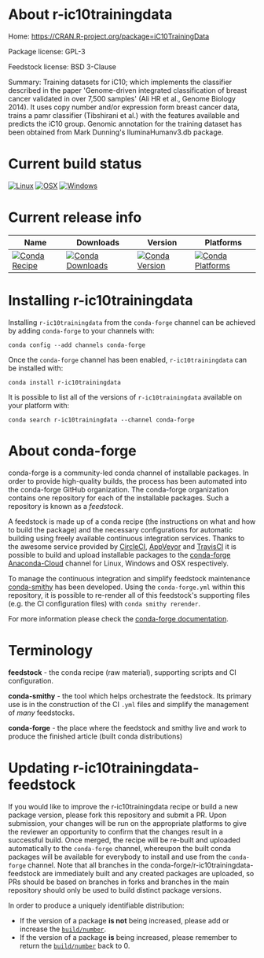 About r-ic10trainingdata
========================

Home: https://CRAN.R-project.org/package=iC10TrainingData

Package license: GPL-3

Feedstock license: BSD 3-Clause

Summary: Training datasets for iC10; which implements the classifier described in the paper 'Genome-driven integrated classification of breast cancer validated in over 7,500 samples' (Ali HR et al., Genome Biology 2014). It uses copy number and/or expression form breast cancer data, trains a pamr classifier (Tibshirani et al.) with the features available and predicts the iC10 group. Genomic annotation for the training dataset has been obtained from Mark Dunning's lluminaHumanv3.db package.



Current build status
====================

[![Linux](https://img.shields.io/circleci/project/github/conda-forge/r-iC10TrainingData-feedstock/master.svg?label=Linux)](https://circleci.com/gh/conda-forge/r-iC10TrainingData-feedstock)
[![OSX](https://img.shields.io/travis/conda-forge/r-iC10TrainingData-feedstock/master.svg?label=macOS)](https://travis-ci.org/conda-forge/r-iC10TrainingData-feedstock)
[![Windows](https://img.shields.io/appveyor/ci/conda-forge/r-iC10TrainingData-feedstock/master.svg?label=Windows)](https://ci.appveyor.com/project/conda-forge/r-iC10TrainingData-feedstock/branch/master)

Current release info
====================

| Name | Downloads | Version | Platforms |
| --- | --- | --- | --- |
| [![Conda Recipe](https://img.shields.io/badge/recipe-r--ic10trainingdata-green.svg)](https://anaconda.org/conda-forge/r-ic10trainingdata) | [![Conda Downloads](https://img.shields.io/conda/dn/conda-forge/r-ic10trainingdata.svg)](https://anaconda.org/conda-forge/r-ic10trainingdata) | [![Conda Version](https://img.shields.io/conda/vn/conda-forge/r-ic10trainingdata.svg)](https://anaconda.org/conda-forge/r-ic10trainingdata) | [![Conda Platforms](https://img.shields.io/conda/pn/conda-forge/r-ic10trainingdata.svg)](https://anaconda.org/conda-forge/r-ic10trainingdata) |

Installing r-ic10trainingdata
=============================

Installing `r-ic10trainingdata` from the `conda-forge` channel can be achieved by adding `conda-forge` to your channels with:

```
conda config --add channels conda-forge
```

Once the `conda-forge` channel has been enabled, `r-ic10trainingdata` can be installed with:

```
conda install r-ic10trainingdata
```

It is possible to list all of the versions of `r-ic10trainingdata` available on your platform with:

```
conda search r-ic10trainingdata --channel conda-forge
```


About conda-forge
=================

conda-forge is a community-led conda channel of installable packages.
In order to provide high-quality builds, the process has been automated into the
conda-forge GitHub organization. The conda-forge organization contains one repository
for each of the installable packages. Such a repository is known as a *feedstock*.

A feedstock is made up of a conda recipe (the instructions on what and how to build
the package) and the necessary configurations for automatic building using freely
available continuous integration services. Thanks to the awesome service provided by
[CircleCI](https://circleci.com/), [AppVeyor](https://www.appveyor.com/)
and [TravisCI](https://travis-ci.org/) it is possible to build and upload installable
packages to the [conda-forge](https://anaconda.org/conda-forge)
[Anaconda-Cloud](https://anaconda.org/) channel for Linux, Windows and OSX respectively.

To manage the continuous integration and simplify feedstock maintenance
[conda-smithy](https://github.com/conda-forge/conda-smithy) has been developed.
Using the ``conda-forge.yml`` within this repository, it is possible to re-render all of
this feedstock's supporting files (e.g. the CI configuration files) with ``conda smithy rerender``.

For more information please check the [conda-forge documentation](https://conda-forge.org/docs/).

Terminology
===========

**feedstock** - the conda recipe (raw material), supporting scripts and CI configuration.

**conda-smithy** - the tool which helps orchestrate the feedstock.
                   Its primary use is in the construction of the CI ``.yml`` files
                   and simplify the management of *many* feedstocks.

**conda-forge** - the place where the feedstock and smithy live and work to
                  produce the finished article (built conda distributions)


Updating r-ic10trainingdata-feedstock
=====================================

If you would like to improve the r-ic10trainingdata recipe or build a new
package version, please fork this repository and submit a PR. Upon submission,
your changes will be run on the appropriate platforms to give the reviewer an
opportunity to confirm that the changes result in a successful build. Once
merged, the recipe will be re-built and uploaded automatically to the
`conda-forge` channel, whereupon the built conda packages will be available for
everybody to install and use from the `conda-forge` channel.
Note that all branches in the conda-forge/r-ic10trainingdata-feedstock are
immediately built and any created packages are uploaded, so PRs should be based
on branches in forks and branches in the main repository should only be used to
build distinct package versions.

In order to produce a uniquely identifiable distribution:
 * If the version of a package **is not** being increased, please add or increase
   the [``build/number``](https://conda.io/docs/user-guide/tasks/build-packages/define-metadata.html#build-number-and-string).
 * If the version of a package **is** being increased, please remember to return
   the [``build/number``](https://conda.io/docs/user-guide/tasks/build-packages/define-metadata.html#build-number-and-string)
   back to 0.
